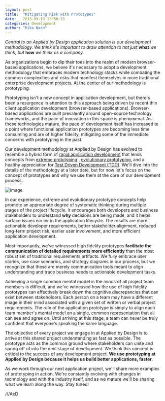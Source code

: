 ```yaml
---
layout: post
title:  "Mitigating Risk with Prototypes"
date:   2013-09-10 13:50:33
categories: Development
author: "Mike Nash"
---
```


*Central to an Applied by Design application solution is our development methodology.  We think it's important to draw attention to not just* **what** *we think, but* **how** *we think as a company.* 

As organizations begin to dip their toes into the realm of modern browser-based applications, we believe it's necessary to adopt a development methodology that embraces modern technology stacks while combating the common complexities and risks that manifest themselves in more traditional enterprise development projects.  At the center of our methodology is prototyping.

Prototyping isn't a new concept in application development, but there's been a resurgence in attention to this approach being driven by recent thin client application development (browser-based applications).  Browser-based applications are built prevalently around open-source technology frameworks, and the pace of innovation in this space is phenomenal.  As these technologies mature, the pace of development itself has increased to a point where functional application prototypes are becoming less time consuming and are of higher fidelity, mitigating some of the immediate concerns with prototyping in the past.  

Our development methodology at Applied by Design has evolved to resemble a hybrid form of [rapid application development](http://en.wikipedia.org/wiki/Rapid_application_development) that lends concepts from [extreme prototyping](http://en.wikipedia.org/wiki/Evolutionary_Rapid_Development#Extreme_prototyping) , [evolutionary prototyping](http://en.wikipedia.org/wiki/Evolutionary_Rapid_Development#Evolutionary_prototyping), and a healthy appreciation for [Test Driven Development (TDD)](http://en.wikipedia.org/wiki/Test-driven_development).  We'll dive into the details of the methodology at a later date, but for now let's focus on the concept of prototypes and why we use them at the core of our development process.

![image](/image/PrototypeDiagram.png)

In our experience, extreme and evolutionary prototype concepts help promote an appropriate degree of systematic thinking during multiple stages of the project lifecycle.  It encourages both developers and business stakeholders to understand **why** decisions are being made, and it helps surface issues earlier in the application lifecycle.  The results are more actionable developer requirements, better stakeholder alignment, reduced long-term project risk, earlier user involvement, and more efficient application development. 

Most importantly, we've witnessed high fidelity prototypes **facilitate the communication of detailed requirements more efficiently** than the most robust set of traditional requirements artifacts.  We fully embrace user stories, use case scenarios, and strategy diagrams in our process, but we recognize that these are merely communication tools meant to align understanding and trace business needs to actionable development tasks.  

Achieving a single common mental model in the minds of all project team members is difficult, and we've witnessed how the use of high fidelity prototypes can effectively break down the cognitive discrepancies that can exist between stakeholders.  Each person on a team may have a different image in their mind associated with a given set of written or verbal project requirements.  The role of the application prototype is simply to align each team member's mental model on a single, common representation that all can see and agree on.  Until arriving at this stage, a team can never be truly confident that everyone's speaking the same language.  

The objective of every project we engage in at Applied by Design is to arrive at this shared project understanding as fast as possible.  The prototype acts as the common ground where stakeholders can unite and spring off of into the next stage of development.  We think this concept is critical to the success of any development project.  **We use prototyping at Applied by Design because it helps us build better applications, faster**. 

As we work through our next application project, we'll share more examples of prototyping in action.  We're constantly evolving with changes in technology and with the industry itself, and as we mature we'll be sharing what we learn along the way. Stay tuned!

///AxD



